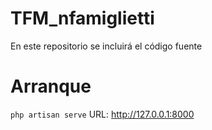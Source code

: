 # TFM_nfamiglietti
En este repositorio se incluirá el código fuente 

# Arranque
`php artisan serve`
URL: http://127.0.0.1:8000
